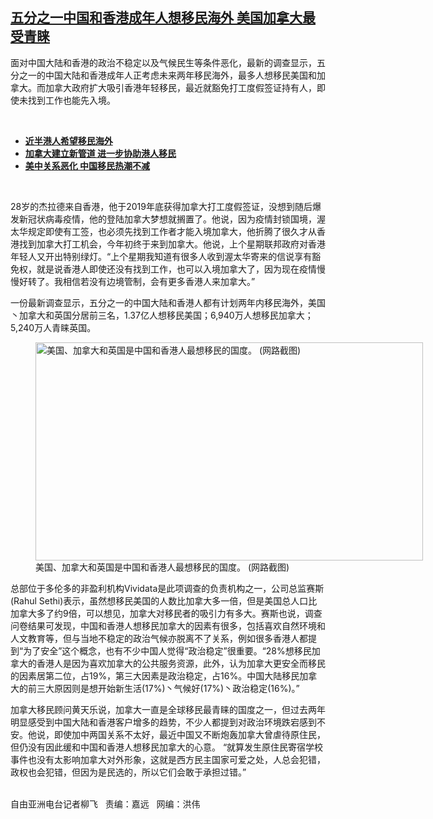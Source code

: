<!--1626116685000-->
[五分之一中国和香港成年人想移民海外   美国加拿大最受青睐](https://www.rfa.org/mandarin/yataibaodao/junshiwaijiao/lf-07122021142828.html)
------

<p></p><p>面对中国大陆和香港的政治不稳定以及气候民生等条件恶化，最新的调查显示，五分之一的中国大陆和香港成年人正考虑未来两年移民海外，最多人想移民美国和加拿大。而加拿大政府扩大吸引香港年轻移民，最近就豁免打工度假签证持有人，即使未找到工作也能先入境。</p><p><br/></p><ul><li><a href="https://www.rfa.org/mandarin/yataibaodao/junshiwaijiao/lf-10082020144031.html"><strong>近半港人希望移民海外</strong></a></li><li><strong><a href="https://www.rfa.org/mandarin/yataibaodao/junshiwaijiao/lf-06092021140610.html">加拿大建立新管道 进一步协助港人移民</a></strong></li><li><strong><a href="https://www.rfa.org/mandarin/yataibaodao/junshiwaijiao/bx-12222020135113.html">美中关系恶化 中国移民热潮不减</a></strong><strong><a href="https://www.rfa.org/mandarin/Xinwen/wul0427a-04272021015044.html"></a></strong></li></ul><p><br/></p><p>28岁的杰拉德来自香港，他于2019年底获得加拿大打工度假签证，没想到随后爆发新冠状病毒疫情，他的登陆加拿大梦想就搁置了。他说，因为疫情封锁国境，渥太华规定即使有工签，也必须先找到工作者才能入境加拿大，他折腾了很久才从香港找到加拿大打工机会，今年初终于来到加拿大。他说，上个星期联邦政府对香港年轻人又开出特别绿灯。“上个星期我知道有很多人收到渥太华寄来的信说享有豁免权，就是说香港人即使还没有找到工作，也可以入境加拿大了，因为现在疫情慢慢好转了。我相信若没有边境管制，会有更多香港人来加拿大。”</p><p>一份最新调查显示，五分之一的中国大陆和香港人都有计划两年内移民海外，美国丶加拿大和英国分居前三名，1.37亿人想移民美国；6,940万人想移民加拿大；5,240万人青睐英国。</p><p><figure class="image-richtext image-inline captioned" style="width:620px;"><img alt="美国、加拿大和英国是中国和香港人最想移民的国度。 (网路截图)" height="349" src="https://www.rfa.org/mandarin/yataibaodao/junshiwaijiao/lf-07122021142828.html/immigration.jpg/@@images/fc574fed-331a-4d82-b7ee-a808f08ab235.jpeg" title="Immigration.jpg" width="620"/><figcaption class="image-caption">美国、加拿大和英国是中国和香港人最想移民的国度。 (网路截图)</figcaption><small></small></figure></p><p>总部位于多伦多的非盈利机构Vividata是此项调查的负责机构之一，公司总监赛斯(Rahul Sethi)表示，虽然想移民美国的人数比加拿大多一倍，但是美国总人口比加拿大多了约9倍，可以想见，加拿大对移民者的吸引力有多大。赛斯也说，调查问卷结果可发现，中国和香港人想移民加拿大的因素有很多，包括喜欢自然环境和人文教育等，但与当地不稳定的政治气候亦脱离不了关系，例如很多香港人都提到“为了安全”这个概念，也有不少中国人觉得“政治稳定”很重要。“28%想移民加拿大的香港人是因为喜欢加拿大的公共服务资源，此外，认为加拿大更安全而移民的因素居第二位，占19%，第三大因素是政治稳定，占16%。中国大陆移民加拿大的前三大原因则是想开始新生活(17%)丶气候好(17%)丶政治稳定(16%)。”</p><p>加拿大移民顾问黄天乐说，加拿大一直是全球移民最青睐的国度之一，但过去两年明显感受到中国大陆和香港客户增多的趋势，不少人都提到对政治环境跌宕感到不安。他说，即使加中两国关系不太好，最近中国又不断炮轰加拿大曾虐待原住民，但仍没有因此缓和中国和香港人想移民加拿大的心意。 “就算发生原住民寄宿学校事件也没有太影响加拿大对外形象，这就是西方民主国家可爱之处，人总会犯错，政权也会犯错，但因为是民选的，所以它们会敢于承担过错。”</p><p><br/>自由亚洲电台记者柳飞   责编：嘉远   网编：洪伟</p>
